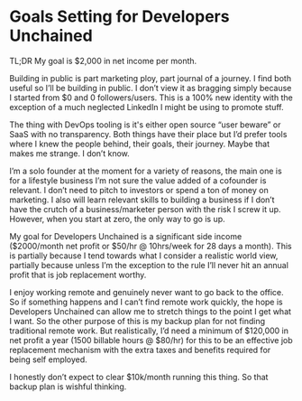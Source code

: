 # Goals Setting for Developers Unchained

TL;DR My goal is $2,000 in net income per month.

Building in public is part marketing ploy, part journal of a journey. I find both useful so I’ll be building in public. I don’t view it as bragging simply because I started from $0 and 0 followers/users. This is a 100% new identity with the exception of a much neglected LinkedIn I might be using to promote stuff.

The thing with DevOps tooling is it's either open source “user beware” or SaaS with no transparency. Both things have their place but I’d prefer tools where I knew the people behind, their goals, their journey. Maybe that makes me strange. I don’t know.

I’m a solo founder at the moment for a variety of reasons, the main one is for a lifestyle business I’m not sure the value added of a cofounder is relevant. I don’t need to pitch to investors or spend a ton of money on marketing. I also will learn relevant skills to building a business if I don’t have the crutch of a business/marketer person with the risk I screw it up. However, when you start at zero, the only way to go is up.

My goal for Developers Unchained is a significant side income ($2000/month net profit or $50/hr @ 10hrs/week for 28 days a month). This is partially because I tend towards what I consider a realistic world view, partially because unless I’m the exception to the rule I’ll never hit an annual profit that is job replacement worthy.

I enjoy working remote and genuinely never want to go back to the office. So if something happens and I can’t find remote work quickly, the hope is Developers Unchained can allow me to stretch things to the point I get what I want. So the other purpose of this is my backup plan for not finding traditional remote work. But realistically, I’d need a minimum of $120,000 in net profit a year (1500 billable hours @ $80/hr) for this to be an effective job replacement mechanism with the extra taxes and benefits required for being self employed.

I honestly don’t expect to clear $10k/month running this thing. So that backup plan is wishful thinking.